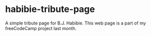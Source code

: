 # habibie-tribute-page
A simple tribute page for B.J. Habibie.
This web page is a part of my freeCodeCamp project last month.
